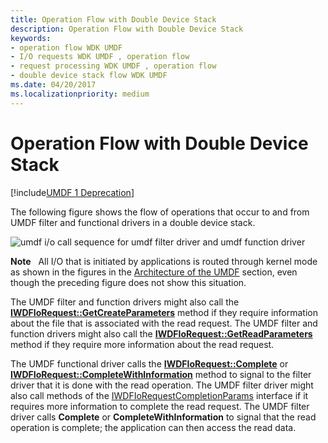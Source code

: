 ```yaml
---
title: Operation Flow with Double Device Stack
description: Operation Flow with Double Device Stack
keywords:
- operation flow WDK UMDF
- I/O requests WDK UMDF , operation flow
- request processing WDK UMDF , operation flow
- double device stack flow WDK UMDF
ms.date: 04/20/2017
ms.localizationpriority: medium
---
```


# Operation Flow with Double Device Stack


[!include[UMDF 1 Deprecation](../includes/umdf-1-deprecation.md)]

The following figure shows the flow of operations that occur to and from UMDF filter and functional drivers in a double device stack.

![umdf i/o call sequence for umdf filter driver and umdf function driver](images/umdfflow2.gif)

**Note**   All I/O that is initiated by applications is routed through kernel mode as shown in the figures in the [Architecture of the UMDF](/previous-versions/ff554461(v=vs.85)) section, even though the preceding figure does not show this situation.

 

The UMDF filter and function drivers might also call the [**IWDFIoRequest::GetCreateParameters**](/windows-hardware/drivers/ddi/wudfddi/nf-wudfddi-iwdfiorequest-getcreateparameters) method if they require information about the file that is associated with the read request. The UMDF filter and function drivers might also call the [**IWDFIoRequest::GetReadParameters**](/windows-hardware/drivers/ddi/wudfddi/nf-wudfddi-iwdfiorequest-getreadparameters) method if they require more information about the read request.

The UMDF functional driver calls the [**IWDFIoRequest::Complete**](/windows-hardware/drivers/ddi/wudfddi/nf-wudfddi-iwdfiorequest-complete) or [**IWDFIoRequest::CompleteWithInformation**](/windows-hardware/drivers/ddi/wudfddi/nf-wudfddi-iwdfiorequest-completewithinformation) method to signal to the filter driver that it is done with the read operation. The UMDF filter driver might also call methods of the [IWDFIoRequestCompletionParams](/windows-hardware/drivers/ddi/wudfddi/nn-wudfddi-iwdfiorequestcompletionparams) interface if it requires more information to complete the read request. The UMDF filter driver calls **Complete** or **CompleteWithInformation** to signal that the read operation is complete; the application can then access the read data.

 


